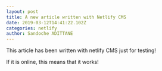 ```yaml
---
layout: post
title: A new article written with Netlify CMS
date: 2019-03-12T14:41:22.102Z
categories: netlify
author: Sandoche ADITTANE
---
```

This article has been written with netlify CMS just for testing!

If it is online, this means that it works!
